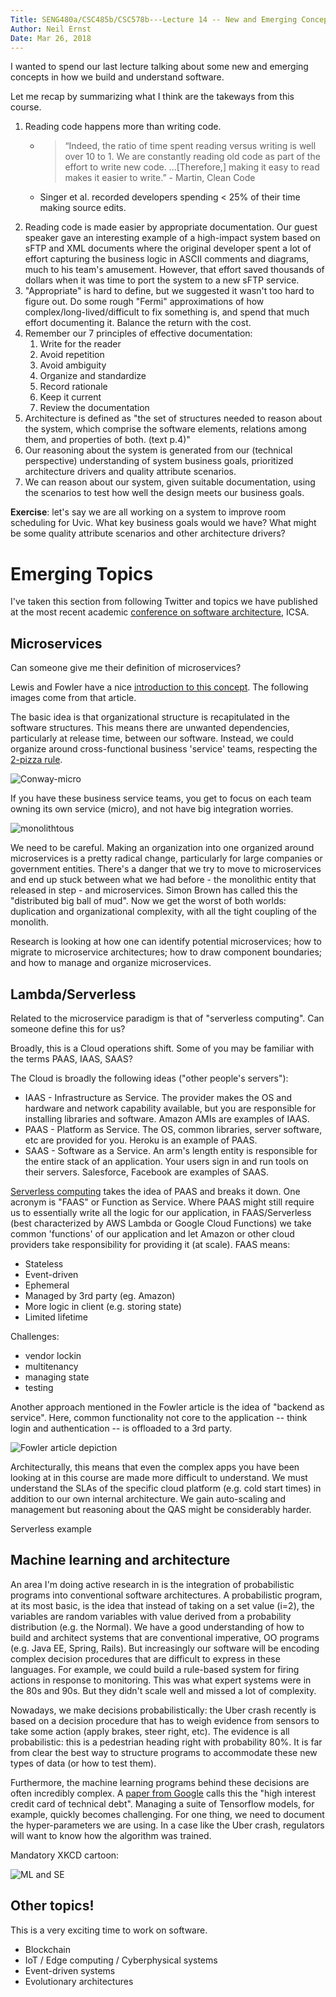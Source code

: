 ```yaml
---
Title: SENG480a/CSC485b/CSC578b---Lecture 14 -- New and Emerging Concepts in Software Systems
Author: Neil Ernst
Date: Mar 26, 2018
---
```


I wanted to spend our last lecture talking about some new and emerging concepts in how we build and understand software.

Let me recap by summarizing what I think are the takeways from this course.

1. Reading code happens more than writing code. 
	- > “Indeed, the ratio of time spent reading versus writing is well over 10 to 1. We are constantly reading old code as part of the effort to write new code. ...[Therefore,] making it easy to read makes it easier to write.” - Martin, Clean Code
	
	- Singer et al. recorded developers spending < 25% of their time making source edits.
2. Reading code is made easier by appropriate documentation. Our guest speaker gave an interesting example of a high-impact system based on sFTP and XML documents where the original developer spent a lot of effort capturing the business logic in ASCII comments and diagrams, much to his team's amusement. However, that effort saved thousands of dollars when it was time to port the system to a new sFTP service.
3. "Appropriate" is hard to define, but we suggested it wasn't too hard to figure out. Do some rough "Fermi" approximations of how complex/long-lived/difficult to fix something is, and spend that much effort documenting it. Balance the return with the cost. 
4. Remember our 7 principles of effective documentation:
	1. Write for the reader
	2. Avoid repetition
	3. Avoid ambiguity
	4. Organize and standardize
	5. Record rationale
	6. Keep it current 
	7. Review the documentation
5. Architecture is defined as "the set of structures needed to reason about the system, which comprise the software elements, relations among them, and properties of both. (text p.4)"
6. Our reasoning about the system is generated from our (technical perspective) understanding of system business goals, prioritized architecture drivers and quality attribute scenarios. 
7. We can reason about our system, given suitable documentation, using the scenarios to test how well the design meets our business goals. 

**Exercise**: let's say we are all working on a system to improve room scheduling for Uvic. What key business goals would we have? What might be some quality attribute scenarios and other architecture drivers?


# Emerging Topics

I've taken this section from following Twitter and topics we have published at the most recent academic [conference on software architecture](http://icsa-conferences.org/2018), ICSA.

## Microservices
Can someone give me their definition of microservices? 

Lewis and Fowler have a nice [introduction to this concept](https://martinfowler.com/articles/microservices.html). The following images come from that article. 

The basic idea is that organizational structure is recapitulated in the software structures. This means there are unwanted dependencies, particularly at release time, between our software. Instead, we could organize around cross-functional business 'service' teams, respecting the [2-pizza rule](http://blog.jasoncrawford.org/two-pizza-teams). 

![Conway-micro](img/fowler-conway.png "test")

If you have these business service teams, you get to focus on each team owning its own service (micro), and not have big integration worries. 

![monolithtous](img/decentralised-data.png)

We need to be careful. Making an organization into one organized around microservices is a pretty radical change, particularly for large companies or government entities. There's a danger that we try to move to microservices and end up stuck between what we had before - the monolithic entity that released in step - and microservices. Simon Brown has called this the "distributed big ball of mud". Now we get the worst of both worlds: duplication and organizational complexity, with all the tight coupling of the monolith. 

Research is looking at how one can identify potential microservices; how to migrate to microservice architectures; how to draw component boundaries; and how to manage and organize microservices. 

## Lambda/Serverless
Related to the microservice paradigm is that of "serverless computing". Can someone define this for us? 

Broadly, this is a Cloud operations shift. Some of you may be familiar with the terms PAAS, IAAS, SAAS?

The Cloud is broadly the following ideas ("other people's servers"):

* IAAS - Infrastructure as Service. The provider makes the OS and hardware and network capability available, but you are responsible for installing libraries and software. Amazon AMIs are examples of IAAS. 
* PAAS - Platform as Service. The OS, common libraries, server software, etc are provided for you. Heroku is an example of PAAS.
* SAAS - Software as a Service. An arm's length entity is responsible for the entire stack of an application. Your users sign in and run tools on their servers. Salesforce, Facebook are examples of SAAS.

[Serverless computing](https://martinfowler.com/articles/serverless.html) takes the idea of PAAS and breaks it down. One acronym is "FAAS" or Function as Service. Where PAAS might still require us to essentially write all the logic for our application, in FAAS/Serverless (best characterized by AWS Lambda or Google Cloud Functions) we take common 'functions' of our application and let Amazon or other cloud providers take responsibility for providing it (at scale). FAAS means:

- Stateless
- Event-driven
- Ephemeral 
- Managed by 3rd party (eg. Amazon)
- More logic in client (e.g. storing state)
- Limited lifetime

Challenges:

- vendor lockin
- multitenancy
- managing state
- testing

Another approach mentioned in the Fowler article is the idea of "backend as service". Here, common functionality not core to the application -- think login and authentication -- is offloaded to a 3rd party. 

![Fowler article depiction](img/serverless.png)

Architecturally, this means that even the complex apps you have been looking at in this course are made more difficult to understand. We must understand the SLAs of the specific cloud platform (e.g. cold start times) in addition to our own internal architecture. We gain auto-scaling and management but reasoning about the QAS might be considerably harder. 

Serverless example

## Machine learning and architecture

An area I'm doing active research in is the integration of probabilistic programs into conventional software architectures. A probabilistic program, at its most basic, is the idea that instead of taking on a set value (i=2), the variables are random variables with value derived from a probability distribution (e.g. the Normal). We have a good understanding of how to build and architect systems that are conventional imperative, OO programs (e.g. Java EE, Spring, Rails). But increasingly our software will be encoding complex decision procedures that are difficult to express in these languages. For example, we could build a rule-based system for firing actions in response to monitoring. This was what expert systems were in the 80s and 90s. But they didn't scale well and missed a lot of complexity. 

Nowadays, we make decisions probabilistically: the Uber crash recently is based on a decision procedure that has to weigh evidence from sensors to take some action (apply brakes, steer right, etc). The evidence is all probabilistic: this is a pedestrian heading right with probability 80%. It is far from clear the best way to structure programs to accommodate these new types of data (or how to test them). 

Furthermore, the machine learning programs behind these decisions are often incredibly complex. A [paper from Google](https://research.google.com/pubs/pub43146.html) calls this the "high interest credit card of technical debt".  Managing a suite of Tensorflow models, for example, quickly becomes challenging. For one thing, we need to document the hyper-parameters we are using. In a case like the Uber crash, regulators will want to know how the algorithm was trained. 

Mandatory XKCD cartoon:

![ML and SE](img/machine_learning.png)

## Other topics!

This is a very exciting time to work on software. 

* Blockchain
* IoT / Edge computing / Cyberphysical systems
* Event-driven systems
* Evolutionary architectures

